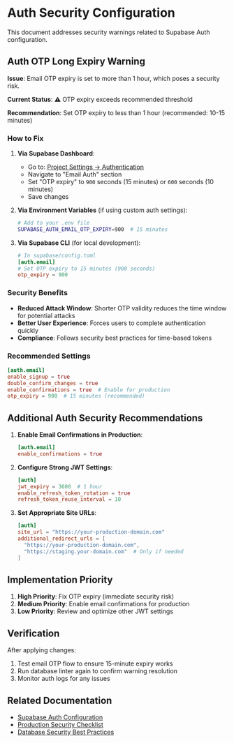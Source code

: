 # Auth Security Configuration

This document addresses security warnings related to Supabase Auth configuration.

## Auth OTP Long Expiry Warning

**Issue**: Email OTP expiry is set to more than 1 hour, which poses a security risk.

**Current Status**: ⚠️ OTP expiry exceeds recommended threshold

**Recommendation**: Set OTP expiry to less than 1 hour (recommended: 10-15 minutes)

### How to Fix

1. **Via Supabase Dashboard**:
   - Go to: [Project Settings → Authentication](https://supabase.com/dashboard/project/mrhszadupxbtyycvcoux/settings/auth)
   - Navigate to "Email Auth" section
   - Set "OTP expiry" to `900` seconds (15 minutes) or `600` seconds (10 minutes)
   - Save changes

2. **Via Environment Variables** (if using custom auth settings):
   ```bash
   # Add to your .env file
   SUPABASE_AUTH_EMAIL_OTP_EXPIRY=900  # 15 minutes
   ```

3. **Via Supabase CLI** (for local development):
   ```toml
   # In supabase/config.toml
   [auth.email]
   # Set OTP expiry to 15 minutes (900 seconds)
   otp_expiry = 900
   ```

### Security Benefits

- **Reduced Attack Window**: Shorter OTP validity reduces the time window for potential attacks
- **Better User Experience**: Forces users to complete authentication quickly
- **Compliance**: Follows security best practices for time-based tokens

### Recommended Settings

```toml
[auth.email]
enable_signup = true
double_confirm_changes = true
enable_confirmations = true  # Enable for production
otp_expiry = 900  # 15 minutes (recommended)
```

## Additional Auth Security Recommendations

1. **Enable Email Confirmations in Production**:
   ```toml
   [auth.email]
   enable_confirmations = true
   ```

2. **Configure Strong JWT Settings**:
   ```toml
   [auth]
   jwt_expiry = 3600  # 1 hour
   enable_refresh_token_rotation = true
   refresh_token_reuse_interval = 10
   ```

3. **Set Appropriate Site URLs**:
   ```toml
   [auth]
   site_url = "https://your-production-domain.com"
   additional_redirect_urls = [
     "https://your-production-domain.com",
     "https://staging.your-domain.com"  # Only if needed
   ]
   ```

## Implementation Priority

1. **High Priority**: Fix OTP expiry (immediate security risk)
2. **Medium Priority**: Enable email confirmations for production
3. **Low Priority**: Review and optimize other JWT settings

## Verification

After applying changes:
1. Test email OTP flow to ensure 15-minute expiry works
2. Run database linter again to confirm warning resolution
3. Monitor auth logs for any issues

## Related Documentation

- [Supabase Auth Configuration](https://supabase.com/docs/guides/auth/auth-helpers/nextjs)
- [Production Security Checklist](https://supabase.com/docs/guides/platform/going-into-prod#security)
- [Database Security Best Practices](https://supabase.com/docs/guides/database/database-linter)